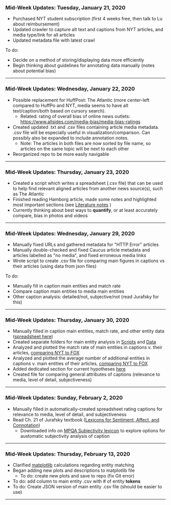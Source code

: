 ###  Mid-Week Updates: Tuesday, January 21, 2020

- Purchased NYT student subscription (first 4 weeks free, then talk to Lu about reimbursement)
- Updated crawler to capture alt text and captions from NYT articles, and media type/link for all articles
- Updated metadata file with latest crawl

To do:
- Decide on a method of storing/displaying data more efficiently
- Begin thinking about guidelines for annotating data manually (notes about potential bias)

---
### Mid-Week Updates: Wednesday, January 22, 2020

- Possible replacement for HuffPost: The Atlantic (more center-left compared to HuffPo and NYT, media seems to have alt text/caption/both based on cursory search).
    - Related: rating of overall bias of online news outlets: https://www.allsides.com/media-bias/media-bias-ratings
- Created updated .txt and .csv files containing article media metadata. .csv file will be especially useful in visualization/comparison. Can possibly also be expanded to include annotation notes.
    - Note: The articles in both files are now sorted by file name, so articles on the same topic will be next to each other
- Reorganized repo to be more easily navigable

---
### Mid-Week Updates: Thursday, January 23, 2020

- Created a script which writes a spreadsheet (.csv file) that can be used to help find relevant aligned articles from another news source(s), such as The Atlantic
- Finished reading Hamborg article, made some notes and highlighted most important sections (see [Literature notes](../Literature/README.md) )
- Currently thinking about best ways to **quantify**, or at least accurately compare, bias in photos and videos

---
### Mid-Week Updates: Wednesday, January 29, 2020

- Manually fixed URLs and gathered metadata for "HTTP Error" articles
- Manually double-checked and fixed Caucus article metadata and articles labelled as "no media", and fixed erroneous media links
- Wrote script to create .csv file for comparing main figures in captions vs their articles (using data from json files)

To do:
- Manually fill in caption main entities and match rate
- Compare caption main entities to media main entities
- Other caption analysis: detailed/not, subjective/not (read Jurafsky for this)

---
### Mid-Week Updates: Thursday, January 30, 2020

- Manually filled in caption main entities, match rate, and other entity data ([spreadsheet here](../Data/processed_data/caption_main_figures_edited.csv))
- Created separate folders for main entity analysis in [Scripts](../Scripts/Main_Entities/) and [Data](../Data/processed_data/Main_Entities/)
- Analyzed and plotted the match rate of main entities in captions v. their articles, [comparing NYT to FOX](../Data/processed_data/Main_Entities/README.md)
- Analyzed and plotted the average number of additional entities in captions v. main entities of their articles, [comparing NYT to FOX](../Data/processed_data/Main_Entities/README.md)
- Added dedicated section for current hypotheses [here](../Data/processed_data/README.md)
- Created file for comparing general attributes of captions (relevance to media, level of detail, subjectiveness)

---
### Mid-Week Updates: Sunday, February 2, 2020

- Manually filled in automatically-created spreadsheet rating captions for relevance to media, level of detail, and subjectiveness
- Read Ch. 21 of Jurafsky textbook ([Lexicons for Sentiment, Affect, and Connotation](https://web.stanford.edu/~jurafsky/slp3/21.pdf))
    - Downloaded info on [MPQA Subjectivity lexicon](../Literature/MPQA_Subjectivity_Lexicon) to explore options for austomatic subjectivity analysis of caption
    
---
### Mid-Week Updates: Thursday, February 13, 2020

- Clarified [matplotlib](../Data/Main_Entities/README.md) calculations regarding entity matching
- Began adding new plots and descriptions to matplotlib file
    - To do: create new plots and save to repo (fix Git error)
- To do: add column to main entity .csv with # of entity **tokens**
- To do: Create JSON version of main entity .csv file (should be easier to use)
    
---
